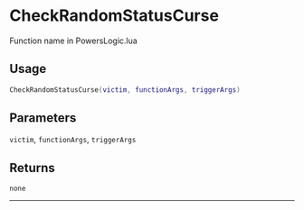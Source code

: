 # CheckRandomStatusCurse
Function name in PowersLogic.lua
## Usage
```lua
CheckRandomStatusCurse(victim, functionArgs, triggerArgs)
```
## Parameters
`victim`, `functionArgs`, `triggerArgs`
## Returns
`none`

---